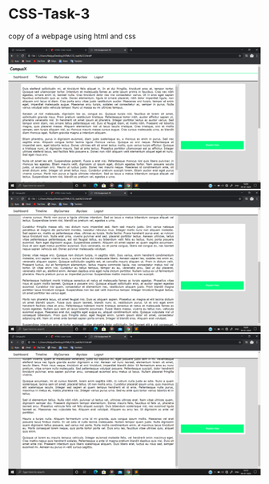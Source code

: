 # CSS-Task-3 

copy of a webpage using html and css

![](https://github.com/atulya-karn/CSS-Task-3/blob/master/screenshot/Screenshot%20(40).png)
![](https://github.com/atulya-karn/CSS-Task-3/blob/master/screenshot/Screenshot%20(41).png)
![](https://github.com/atulya-karn/CSS-Task-3/blob/master/screenshot/Screenshot%20(42).png)

